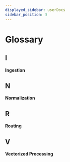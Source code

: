 ```yaml
---
displayed_sidebar: userDocs
sidebar_position: 5
---
```


# Glossary

## I

**Ingestion**

## N

**Normalization**

## R

**Routing**

## V

**Vectorized Processing**
